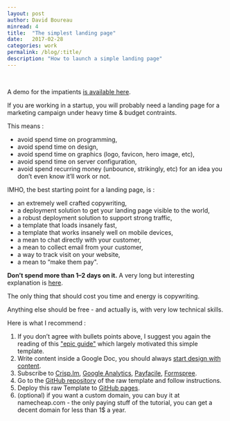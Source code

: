 ```yaml
---
layout: post
author: David Boureau
minread: 4
title:  "The simplest landing page"
date:   2017-02-28
categories: work
permalink: /blog/:title/
description: "How to launch a simple landing page"
---
```


<p>&nbsp;</p>

A demo for the impatients [is available here](https://bdavidxyz.github.io/simplest-startup-starter/).

If you are working in a startup, you will probably need a landing page for a marketing campaign under heavy time & budget contraints. 

This means :

- avoid spend time on programming,
- avoid spend time on design,
- avoid spend time on graphics (logo, favicon, hero image, etc),
- avoid spend time on server configuration,
- avoid spend recurring money (unbounce, strikingly, etc) for an idea you don’t even know it’ll work or not.


IMHO, the best starting point for a landing page, is :

- an extremely well crafted copywriting,
- a deployment solution to get your landing page visible to the world,
- a robust deployment solution to support strong traffic,
- a template that loads insanely fast,
- a template that works insanely well on mobile devices,
- a mean to chat directly with your customer,
- a mean to collect email from your customer,
- a way to track visit on your website,
- a mean to “make them pay".

**Don’t spend more than 1–2 days on it.** A very long but interesting explanation is [here](https://medium.com/@cliffordoravec/the-no-bs-approach-to-building-your-saas-startups-launch-list-part-2-of-the-epic-guide-to-8cc371be772c#.4f0ptjli9).

The only thing that should cost you time and energy is copywriting.

Anything else should be free - and actually is, with very low technical skills.

Here is what I recommend :

1. If you don’t agree with bullets points above, I suggest you again the reading of this ["epic guide"](https://medium.com/@cliffordoravec/the-no-bs-approach-to-building-your-saas-startups-launch-list-part-2-of-the-epic-guide-to-8cc371be772c#.4f0ptjli9) which largely motivated this simple template.
2. Write content inside a Google Doc, you should always [start design with content](http://jgthms.com/web-design-in-4-minutes/).
3. Subscribe to [Crisp.Im](https://crisp.im), [Google Analytics](https://analytics.google.com/), [Payfacile](payfacile.com), [Formspree](https://formspree.io/).
4. Go to the [GitHub repository](https://github.com/bdavidxyz/simplest-startup-starter) of the raw template and follow instructions.
5. Deploy this raw Template to [GitHub pages](https://pages.github.com/).
6. (optional) if you want a custom domain, you can buy it at namecheap.com - the only paying stuff of the tutorial, you can get a decent domain for less than 1$ a year.

